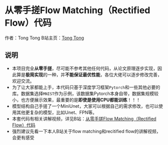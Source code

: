 # 从零手搓Flow Matching（Rectified Flow）代码
作者：Tong Tong
B站主页：[Tong Tong](https://space.bilibili.com/100689001)

## 说明

* 本项目完全**从零手搓**，尽可能不参考其他任何代码，从论文原理逐步实现，因此算是**极简实现**的一种，并**不能保证最优性能**，各位大佬可以逐步修改完善，欢迎交流。
* 为了让大家都能上手，本代码只基于深度学习框架`Pytorch`和一些其他必要的库。数据集选择`MNIST`作为示例，该数据集Pytorch本身自带，数据集规模较小，也方便展示效果，最重要的是**即使是使用CPU都能训练**！！！
* 模型结构自己手搓了一个MiniUnet，大家可以根据自己的需求修改，也可以使用其他更复杂的模型，比如Unet、FPN等。
* 本套代码有相关讲解视频，详见B站：[从零手搓Flow Matching（Rectified Flow）代码](https://www.bilibili.com/video/BV1Q54y1U7Zw)
* 强烈建议先看一下本人B站关于flow matching和recitified flow的讲解视频，会更有感受

